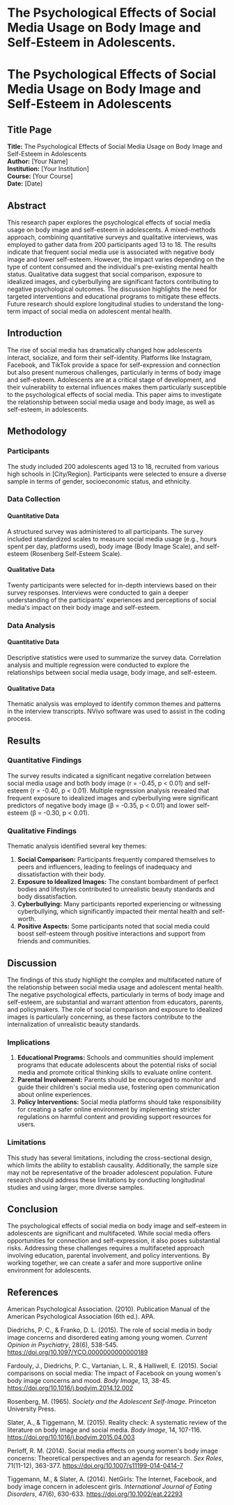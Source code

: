 #  The Psychological Effects of Social Media Usage on Body Image and Self-Esteem in Adolescents.

# The Psychological Effects of Social Media Usage on Body Image and Self-Esteem in Adolescents

## Title Page
**Title:** The Psychological Effects of Social Media Usage on Body Image and Self-Esteem in Adolescents  
**Author:** [Your Name]  
**Institution:** [Your Institution]  
**Course:** [Your Course]  
**Date:** [Date]

## Abstract
This research paper explores the psychological effects of social media usage on body image and self-esteem in adolescents. A mixed-methods approach, combining quantitative surveys and qualitative interviews, was employed to gather data from 200 participants aged 13 to 18. The results indicate that frequent social media use is associated with negative body image and lower self-esteem. However, the impact varies depending on the type of content consumed and the individual's pre-existing mental health status. Qualitative data suggest that social comparison, exposure to idealized images, and cyberbullying are significant factors contributing to negative psychological outcomes. The discussion highlights the need for targeted interventions and educational programs to mitigate these effects. Future research should explore longitudinal studies to understand the long-term impact of social media on adolescent mental health.

## Introduction
The rise of social media has dramatically changed how adolescents interact, socialize, and form their self-identity. Platforms like Instagram, Facebook, and TikTok provide a space for self-expression and connection but also present numerous challenges, particularly in terms of body image and self-esteem. Adolescents are at a critical stage of development, and their vulnerability to external influences makes them particularly susceptible to the psychological effects of social media. This paper aims to investigate the relationship between social media usage and body image, as well as self-esteem, in adolescents.

## Methodology
### Participants
The study included 200 adolescents aged 13 to 18, recruited from various high schools in [City/Region]. Participants were selected to ensure a diverse sample in terms of gender, socioeconomic status, and ethnicity.

### Data Collection
#### Quantitative Data
A structured survey was administered to all participants. The survey included standardized scales to measure social media usage (e.g., hours spent per day, platforms used), body image (Body Image Scale), and self-esteem (Rosenberg Self-Esteem Scale).

#### Qualitative Data
Twenty participants were selected for in-depth interviews based on their survey responses. Interviews were conducted to gain a deeper understanding of the participants' experiences and perceptions of social media's impact on their body image and self-esteem.

### Data Analysis
#### Quantitative Data
Descriptive statistics were used to summarize the survey data. Correlation analysis and multiple regression were conducted to explore the relationships between social media usage, body image, and self-esteem.

#### Qualitative Data
Thematic analysis was employed to identify common themes and patterns in the interview transcripts. NVivo software was used to assist in the coding process.

## Results
### Quantitative Findings
The survey results indicated a significant negative correlation between social media usage and both body image (r = -0.45, p < 0.01) and self-esteem (r = -0.40, p < 0.01). Multiple regression analysis revealed that frequent exposure to idealized images and cyberbullying were significant predictors of negative body image (β = -0.35, p < 0.01) and lower self-esteem (β = -0.30, p < 0.01).

### Qualitative Findings
Thematic analysis identified several key themes:
1. **Social Comparison:** Participants frequently compared themselves to peers and influencers, leading to feelings of inadequacy and dissatisfaction with their body.
2. **Exposure to Idealized Images:** The constant bombardment of perfect bodies and lifestyles contributed to unrealistic beauty standards and body dissatisfaction.
3. **Cyberbullying:** Many participants reported experiencing or witnessing cyberbullying, which significantly impacted their mental health and self-worth.
4. **Positive Aspects:** Some participants noted that social media could boost self-esteem through positive interactions and support from friends and communities.

## Discussion
The findings of this study highlight the complex and multifaceted nature of the relationship between social media usage and adolescent mental health. The negative psychological effects, particularly in terms of body image and self-esteem, are substantial and warrant attention from educators, parents, and policymakers. The role of social comparison and exposure to idealized images is particularly concerning, as these factors contribute to the internalization of unrealistic beauty standards.

### Implications
1. **Educational Programs:** Schools and communities should implement programs that educate adolescents about the potential risks of social media and promote critical thinking skills to evaluate online content.
2. **Parental Involvement:** Parents should be encouraged to monitor and guide their children's social media use, fostering open communication about online experiences.
3. **Policy Interventions:** Social media platforms should take responsibility for creating a safer online environment by implementing stricter regulations on harmful content and providing support resources for users.

### Limitations
This study has several limitations, including the cross-sectional design, which limits the ability to establish causality. Additionally, the sample size may not be representative of the broader adolescent population. Future research should address these limitations by conducting longitudinal studies and using larger, more diverse samples.

## Conclusion
The psychological effects of social media on body image and self-esteem in adolescents are significant and multifaceted. While social media offers opportunities for connection and self-expression, it also poses substantial risks. Addressing these challenges requires a multifaceted approach involving education, parental involvement, and policy interventions. By working together, we can create a safer and more supportive online environment for adolescents.

## References
American Psychological Association. (2010). Publication Manual of the American Psychological Association (6th ed.). APA.

Diedrichs, P. C., & Franko, D. L. (2015). The role of social media in body image concerns and disordered eating among young women. *Current Opinion in Psychiatry*, 28(6), 538-545. https://doi.org/10.1097/YCO.0000000000000189

Fardouly, J., Diedrichs, P. C., Vartanian, L. R., & Halliwell, E. (2015). Social comparisons on social media: The impact of Facebook on young women's body image concerns and mood. *Body Image*, 13, 38-45. https://doi.org/10.1016/j.bodyim.2014.12.002

Rosenberg, M. (1965). *Society and the Adolescent Self-Image*. Princeton University Press.

Slater, A., & Tiggemann, M. (2015). Reality check: A systematic review of the literature on body image and social media. *Body Image*, 14, 107-116. https://doi.org/10.1016/j.bodyim.2015.04.003

Perloff, R. M. (2014). Social media effects on young women's body image concerns: Theoretical perspectives and an agenda for research. *Sex Roles*, 71(11-12), 363-377. https://doi.org/10.1007/s11199-014-0414-7

Tiggemann, M., & Slater, A. (2014). NetGirls: The Internet, Facebook, and body image concern in adolescent girls. *International Journal of Eating Disorders*, 47(6), 630-633. https://doi.org/10.1002/eat.22293